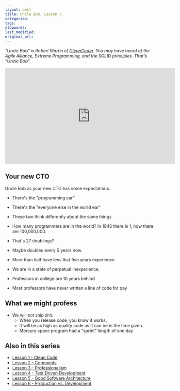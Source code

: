 ```yaml
---
layout: post
title: Uncle Bob, Lesson 3
categories:
tags:
stopwords:
last_modified:
original_url:
---
```


*"Uncle Bob" is Robert Martin of [CleanCoder](http://cleancoder.com/products). You
may have heard of the Agile Alliance, Extreme Programming, and the SOLID
principles. That's "Uncle Bob".*

<iframe width="560" height="315" src="https://www.youtube.com/embed/Qjywrq2gM8o" frameborder="0" allow="accelerometer; autoplay; clipboard-write; encrypted-media; gyroscope; picture-in-picture" allowfullscreen></iframe>

## Your new CTO

Uncle Bob as your new CTO has some expectations.

* There's the "programming ear"
* There's the "everyone else in the world ear"
* These two think differently about the same things

* How many programmers are in the world? In 1946 there is 1, now there are 100,000,000.
* That's 27 doublings?
* Maybe doubles every 5 years now.
* More than half have less that five years experience.
* We are in a state of perpetual inexperience.
* Professors in college are 10 years behind
* Most professors have never written a line of code for pay

## What we might profess

* We will not ship shit.
	* When you release code, you know it works.
	* It will be as high as quality code as it can be in the time given.
	* Mercury space program had a "sprint" length of one day

## Also in this series

* [Lesson 1 - Clean Code](/uncle-bob-lesson-1/)
* [Lesson 2 - Comments](/uncle-bob-lesson-2/)
* [Lesson 3 - Professionalism](/uncle-bob-lesson-3/)
* [Lesson 4 - Test Driven Development](/uncle-bob-lesson-4/)
* [Lesson 5 - Good Software Architecture](/uncle-bob-lesson-5/)
* [Lesson 6 - Production vs. Development](/uncle-bob-lesson-6/)
